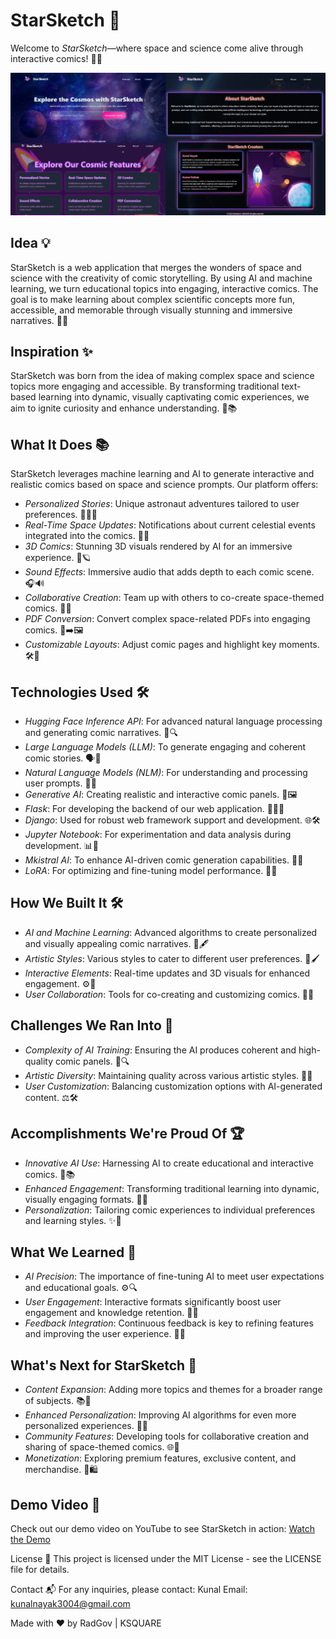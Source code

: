 # StarSketch 🌌

Welcome to *StarSketch*—where space and science come alive through interactive comics! 🚀✨

![StarSketch Demo](static\images\demoimg.jpeg)  

## Idea 💡

StarSketch is a web application that merges the wonders of space and science with the creativity of comic storytelling. By using AI and machine learning, we turn educational topics into engaging, interactive comics. The goal is to make learning about complex scientific concepts more fun, accessible, and memorable through visually stunning and immersive narratives. 🎨🌠

## Inspiration ✨

StarSketch was born from the idea of making complex space and science topics more engaging and accessible. By transforming traditional text-based learning into dynamic, visually captivating comic experiences, we aim to ignite curiosity and enhance understanding. 🌌📚

## What It Does 📚

StarSketch leverages machine learning and AI to generate interactive and realistic comics based on space and science prompts. Our platform offers:

- *Personalized Stories*: Unique astronaut adventures tailored to user preferences. 👩‍🚀✨
- *Real-Time Space Updates*: Notifications about current celestial events integrated into the comics. 🌠🔭
- *3D Comics*: Stunning 3D visuals rendered by AI for an immersive experience. 🎨🪐
- *Sound Effects*: Immersive audio that adds depth to each comic scene. 🎧🔊
- *Collaborative Creation*: Team up with others to co-create space-themed comics. 🤝🚀
- *PDF Conversion*: Convert complex space-related PDFs into engaging comics. 📄➡️🖼️
- *Customizable Layouts*: Adjust comic pages and highlight key moments. 🛠️📐

## Technologies Used 🛠️

- *Hugging Face Inference API*: For advanced natural language processing and generating comic narratives. 🧠🔍
- *Large Language Models (LLM)*: To generate engaging and coherent comic stories. 🗣️📖
- *Natural Language Models (NLM)*: For understanding and processing user prompts. 🧠💬
- *Generative AI*: Creating realistic and interactive comic panels. 🤖🖼️
- *Flask*: For developing the backend of our web application. 🕵️‍♂️🔧
- *Django*: Used for robust web framework support and development. 🌐🛠️
- *Jupyter Notebook*: For experimentation and data analysis during development. 📊🔬
- *Mkistral AI*: To enhance AI-driven comic generation capabilities. 🧠✨
- *LoRA*: For optimizing and fine-tuning model performance. 🚀🔧

## How We Built It 🛠️

- *AI and Machine Learning*: Advanced algorithms to create personalized and visually appealing comic narratives. 🤖🖋️
- *Artistic Styles*: Various styles to cater to different user preferences. 🎨🖌️
- *Interactive Elements*: Real-time updates and 3D visuals for enhanced engagement. ⚙️🌌
- *User Collaboration*: Tools for co-creating and customizing comics. 🧩🤝

## Challenges We Ran Into 🚧

- *Complexity of AI Training*: Ensuring the AI produces coherent and high-quality comic panels. 🧠🔍
- *Artistic Diversity*: Maintaining quality across various artistic styles. 🎨💼
- *User Customization*: Balancing customization options with AI-generated content. ⚖️🛠️

## Accomplishments We're Proud Of 🏆

- *Innovative AI Use*: Harnessing AI to create educational and interactive comics. 🤖📚
- *Enhanced Engagement*: Transforming traditional learning into dynamic, visually engaging formats. 🌟📖
- *Personalization*: Tailoring comic experiences to individual preferences and learning styles. ✨👤

## What We Learned 🧠

- *AI Precision*: The importance of fine-tuning AI to meet user expectations and educational goals. ⚙️🔍
- *User Engagement*: Interactive formats significantly boost user engagement and knowledge retention. 🚀🧩
- *Feedback Integration*: Continuous feedback is key to refining features and improving the user experience. 💬🔄

## What's Next for StarSketch 🚀

- *Content Expansion*: Adding more topics and themes for a broader range of subjects. 📚🌌
- *Enhanced Personalization*: Improving AI algorithms for even more personalized experiences. 🤖🔧
- *Community Features*: Developing tools for collaborative creation and sharing of space-themed comics. 🌐🤝
- *Monetization*: Exploring premium features, exclusive content, and merchandise. 💸🛍️

## Demo Video 🎥

Check out our demo video on YouTube to see StarSketch in action: [Watch the Demo](https://www.youtube.com/watch?v=your-demo-video)  

License 📜 This project is licensed under the MIT License - see the LICENSE file for details.

Contact 📬 For any inquiries, please contact: Kunal Email: kunalnayak3004@gmail.com

Made with ❤️ by RadGov | KSQUARE
